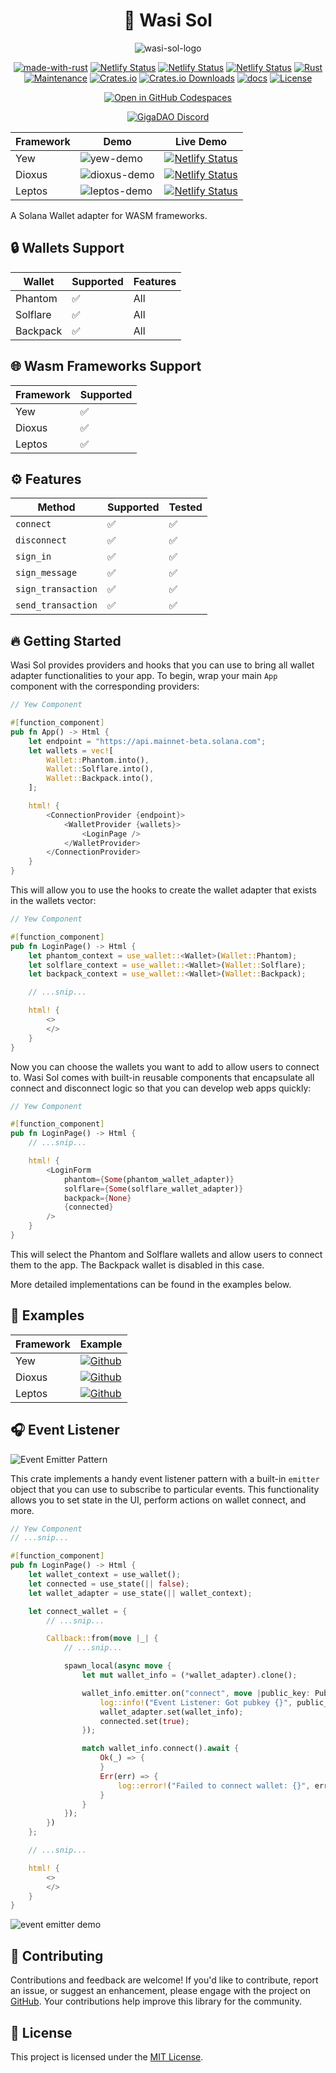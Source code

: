 <div align="center">

# 🦀 Wasi Sol

![wasi-sol-logo](https://github.com/GigaDAO/wasi-sol/assets/62179149/faac3b2c-4c6e-41e9-87f9-34506f3b21bd)

[![made-with-rust](https://img.shields.io/badge/Made%20with-Rust-1f425f.svg?logo=rust&logoColor=white)](https://www.rust-lang.org/)
[![Netlify Status](https://api.netlify.com/api/v1/badges/d7858d73-f54a-4d4f-878f-466168d8ea07/deploy-status)](https://wasi-sol.netlify.app/)
[![Netlify Status](https://api.netlify.com/api/v1/badges/15f88b9f-edfd-4e94-9bca-2150b95343ca/deploy-status)](https://wasi-sol-dio.netlify.app)
[![Netlify Status](https://api.netlify.com/api/v1/badges/21898514-21da-4a2d-a50f-1e8fad55dd2a/deploy-status)](https://wasi-sol-lep.netlify.app/)
[![Rust](https://img.shields.io/badge/Rust-1.75%2B-blue.svg)](https://www.rust-lang.org)
[![Maintenance](https://img.shields.io/badge/Maintained%3F-yes-green.svg)](https://github.com/wiseaidev)
[![Crates.io](https://img.shields.io/crates/v/wasi-sol.svg)](https://crates.io/crates/wasi-sol)
[![Crates.io Downloads](https://img.shields.io/crates/d/wasi-sol)](https://crates.io/crates/wasi-sol)
[![docs](https://docs.rs/wasi-sol/badge.svg)](https://docs.rs/wasi-sol/)
[![License](https://img.shields.io/badge/license-MIT-blue.svg)](LICENSE)

[![Open in GitHub Codespaces](https://github.com/codespaces/badge.svg)](https://github.com/codespaces/new?hide_repo_select=true&amp%3Bref=main&amp%3Brepo=816037127&skip_quickstart=true&repo=816037127&machine=basicLinux32gb&ref=main&geo=EuropeWest)

[![GigaDAO Discord](https://dcbadge.limes.pink/api/server/gigadao-gigadex-now-live-920188005686337566)](https://discord.gg/gigadao-gigadex-now-live-920188005686337566)

| Framework | Demo | Live Demo |
| --- | --- | --- |
| Yew | ![yew-demo](https://github.com/GigaDAO/wasi-sol/assets/62179149/a77daf37-487a-446c-8acd-9d46427503ad) | [![Netlify Status](https://api.netlify.com/api/v1/badges/d7858d73-f54a-4d4f-878f-466168d8ea07/deploy-status)](https://wasi-sol.netlify.app/) |
| Dioxus | ![dioxus-demo](https://github.com/GigaDAO/wasi-sol/assets/62179149/8f2f4dda-aae2-4bb4-ad1d-1794b10d8949) | [![Netlify Status](https://api.netlify.com/api/v1/badges/15f88b9f-edfd-4e94-9bca-2150b95343ca/deploy-status)](https://wasi-sol-dio.netlify.app) |
| Leptos | ![leptos-demo](https://github.com/GigaDAO/wasi-sol/assets/62179149/ee09d80b-2355-45a3-b1b5-2a0876b780fe) | [![Netlify Status](https://api.netlify.com/api/v1/badges/21898514-21da-4a2d-a50f-1e8fad55dd2a/deploy-status)](https://wasi-sol-lep.netlify.app/) |

</div>

A Solana Wallet adapter for WASM frameworks.

## 🔒 Wallets Support

| Wallet    | Supported   | Features          |
|-----------|-------------|-------------------|
| Phantom   | ✅          | All               |
| Solflare  | ✅          | All               |
| Backpack  | ✅          | All               |

## 🌐 Wasm Frameworks Support

| Framework | Supported   |
|-----------|-------------|
| Yew       | ✅          |
| Dioxus    | ✅          |
| Leptos    | ✅          |

## ⚙️ Features

| Method                | Supported | Tested |
|-----------------------|-----------|--------|
| `connect`             | ✅        | ✅     |
| `disconnect`          | ✅        | ✅     |
| `sign_in`             | ✅        | ✅     |
| `sign_message`        | ✅        | ✅     |
| `sign_transaction`    | ✅        | ✅     |
| `send_transaction`    | ✅        | ✅     |

## 🔥 Getting Started

Wasi Sol provides providers and hooks that you can use to bring all wallet adapter functionalities to your app. To begin, wrap your main `App` component with the corresponding providers:

```rust , ignore
// Yew Component

#[function_component]
pub fn App() -> Html {
    let endpoint = "https://api.mainnet-beta.solana.com";
    let wallets = vec![
        Wallet::Phantom.into(),
        Wallet::Solflare.into(),
        Wallet::Backpack.into(),
    ];

    html! {
        <ConnectionProvider {endpoint}>
            <WalletProvider {wallets}>
                <LoginPage />
            </WalletProvider>
        </ConnectionProvider>
    }
}
```

This will allow you to use the hooks to create the wallet adapter that exists in the wallets vector:

```rust , ignore
// Yew Component

#[function_component]
pub fn LoginPage() -> Html {
    let phantom_context = use_wallet::<Wallet>(Wallet::Phantom);
    let solflare_context = use_wallet::<Wallet>(Wallet::Solflare);
    let backpack_context = use_wallet::<Wallet>(Wallet::Backpack);

    // ...snip...

    html! {
        <>
        </>
    }
}
```

Now you can choose the wallets you want to add to allow users to connect to. Wasi Sol comes with built-in reusable components that encapsulate all connect and disconnect logic so that you can develop web apps quickly:

```rust , ignore
// Yew Component

#[function_component]
pub fn LoginPage() -> Html {
    // ...snip...

    html! {
        <LoginForm
            phantom={Some(phantom_wallet_adapter)}
            solflare={Some(solflare_wallet_adapter)}
            backpack={None}
            {connected}
        />
    }
}
```

This will select the Phantom and Solflare wallets and allow users to connect them to the app. The Backpack wallet is disabled in this case.

More detailed implementations can be found in the examples below.

## 🚀 Examples

| Framework | Example   |
|-----------|-------------|
| Yew       | [![Github](https://img.shields.io/badge/Open-Github-181717.svg?logo=github&logoColor=white)](./examples/yew)         |
| Dioxus    | [![Github](https://img.shields.io/badge/Open-Github-181717.svg?logo=github&logoColor=white)](./examples/dioxus)          |
| Leptos    | [![Github](https://img.shields.io/badge/Open-Github-181717.svg?logo=github&logoColor=white)](./examples/leptos)             |

## 🎧 Event Listener

![Event Emitter Pattern](https://github.com/GigaDAO/wasi-sol/assets/62179149/65edfdc2-d86c-464a-a67f-5ef08099adc6)

This crate implements a handy event listener pattern with a built-in `emitter` object that you can use to subscribe to particular events. This functionality allows you to set state in the UI, perform actions on wallet connect, and more.


```rust , ignore
// Yew Component
// ...snip...

#[function_component]
pub fn LoginPage() -> Html {
    let wallet_context = use_wallet();
    let connected = use_state(|| false);
    let wallet_adapter = use_state(|| wallet_context);

    let connect_wallet = {
        // ...snip...

        Callback::from(move |_| {
            // ...snip...

            spawn_local(async move {
                let mut wallet_info = (*wallet_adapter).clone();

                wallet_info.emitter.on("connect", move |public_key: Pubkey| {
                    log::info!("Event Listener: Got pubkey {}", public_key);
                    wallet_adapter.set(wallet_info);
                    connected.set(true);
                });

                match wallet_info.connect().await {
                    Ok(_) => {
                    }
                    Err(err) => {
                        log::error!("Failed to connect wallet: {}", err);
                    }
                }
            });
        })
    };

    // ...snip...

    html! {
        <>
        </>
    }
}
```

![event emitter demo](https://github.com/GigaDAO/wasi-sol/assets/62179149/8d271384-9565-47dc-8e26-212ddf3bdfc0)

## 👥 Contributing

Contributions and feedback are welcome! If you'd like to contribute, report an issue, or suggest an enhancement, please engage with the project on [GitHub](https://github.com/gigadao/wasi-sol). Your contributions help improve this library for the community.

## 📝 License

This project is licensed under the [MIT License](LICENSE).
